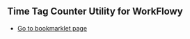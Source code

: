 ## Time Tag Counter Utility for WorkFlowy
- [Go to bookmarklet page](https://rawbytz.github.io/time-tag-counter/)